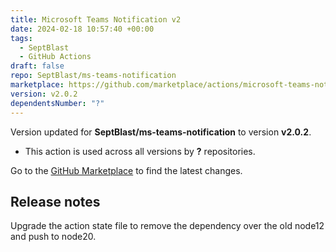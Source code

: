 ```yaml
---
title: Microsoft Teams Notification v2
date: 2024-02-18 10:57:40 +00:00
tags:
  - SeptBlast
  - GitHub Actions
draft: false
repo: SeptBlast/ms-teams-notification
marketplace: https://github.com/marketplace/actions/microsoft-teams-notification-v2
version: v2.0.2
dependentsNumber: "?"
---
```



Version updated for **SeptBlast/ms-teams-notification** to version **v2.0.2**.
- This action is used across all versions by **?** repositories.

Go to the [GitHub Marketplace](https://github.com/marketplace/actions/microsoft-teams-notification-v2) to find the latest changes.

## Release notes

Upgrade the action state file to remove the dependency over the old node12 and push to node20.
